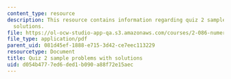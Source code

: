 ```yaml
---
content_type: resource
description: This resource contains information regarding quiz 2 sample problems with
  solutions.
file: https://ol-ocw-studio-app-qa.s3.amazonaws.com/courses/2-086-numerical-computation-for-mechanical-engineers-fall-2012/d054b4777ed6ded1b090a88f72e15aec_MIT2_086F12_quiz2_samples.pdf
file_type: application/pdf
parent_uid: 081d45ef-1888-e715-3d42-ce7eec113229
resourcetype: Document
title: Quiz 2 sample problems with solutions
uid: d054b477-7ed6-ded1-b090-a88f72e15aec
---
```

